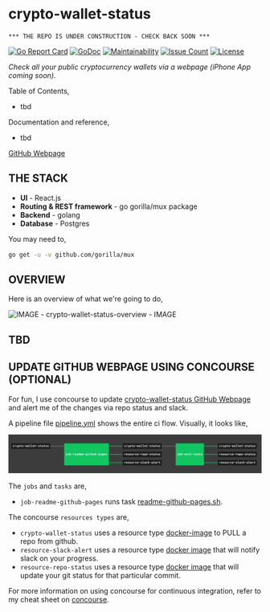 # crypto-wallet-status

```text
*** THE REPO IS UNDER CONSTRUCTION - CHECK BACK SOON ***
```

[![Go Report Card](https://goreportcard.com/badge/github.com/JeffDeCola/crypto-wallet-status)](https://goreportcard.com/report/github.com/JeffDeCola/crypto-wallet-status)
[![GoDoc](https://godoc.org/github.com/JeffDeCola/crypto-wallet-status?status.svg)](https://godoc.org/github.com/JeffDeCola/crypto-wallet-status)
[![Maintainability](https://api.codeclimate.com/v1/badges/5ffc9029429ce278f688/maintainability)](https://codeclimate.com/github/JeffDeCola/crypto-wallet-status/maintainability)
[![Issue Count](https://codeclimate.com/github/JeffDeCola/crypto-wallet-status/badges/issue_count.svg)](https://codeclimate.com/github/JeffDeCola/crypto-wallet-status/issues)
[![License](http://img.shields.io/:license-mit-blue.svg)](http://jeffdecola.mit-license.org)

_Check all your public cryptocurrency wallets via a webpage (iPhone App coming soon)._

Table of Contents,

* tbd

Documentation and reference,

* tbd

[GitHub Webpage](https://jeffdecola.github.io/crypto-wallet-status/)

## THE STACK

* **UI** - React.js
* **Routing & REST framework** - go gorilla/mux package
* **Backend** - golang
* **Database** - Postgres

You may need to,

```bash
go get -u -v github.com/gorilla/mux
```

## OVERVIEW

Here is an overview of what we're going to do,

![IMAGE - crypto-wallet-status-overview - IMAGE](https://github.com/JeffDeCola/my-go-examples/blob/master/docs/pics/crypto-wallet-status-overview.jpg)

## TBD

## UPDATE GITHUB WEBPAGE USING CONCOURSE (OPTIONAL)

For fun, I use concourse to update
[crypto-wallet-status GitHub Webpage](https://jeffdecola.github.io/crypto-wallet-status/)
and alert me of the changes via repo status and slack.

A pipeline file [pipeline.yml](https://github.com/JeffDeCola/crypto-wallet-status/tree/master/ci/pipeline.yml)
shows the entire ci flow. Visually, it looks like,

![IMAGE - crypto-wallet-status concourse ci pipeline - IMAGE](docs/pics/crypto-wallet-status-pipeline.jpg)

The `jobs` and `tasks` are,

* `job-readme-github-pages` runs task
  [readme-github-pages.sh](https://github.com/JeffDeCola/crypto-wallet-status/tree/master/ci/scripts/readme-github-pages.sh).

The concourse `resources types` are,

* `crypto-wallet-status` uses a resource type
  [docker-image](https://hub.docker.com/r/concourse/git-resource/)
  to PULL a repo from github.
* `resource-slack-alert` uses a resource type
  [docker image](https://hub.docker.com/r/cfcommunity/slack-notification-resource)
  that will notify slack on your progress.
* `resource-repo-status` uses a resource type
  [docker image](https://hub.docker.com/r/dpb587/github-status-resource)
  that will update your git status for that particular commit.

For more information on using concourse for continuous integration,
refer to my cheat sheet on [concourse](https://github.com/JeffDeCola/my-cheat-sheets/tree/master/software/operations-tools/continuous-integration-continuous-deployment/concourse-cheat-sheet).
